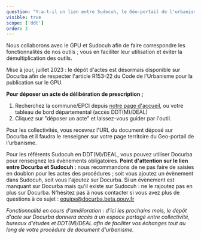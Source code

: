 ```yaml
---
question: "Y-a-t-il un lien entre Sudocuh, le Géo-portail de l'urbanisme (GPU) et Docurba ?"
visible: true
scope: ['ddt']
order: 3
---
```


Nous collaborons avec le GPU et Sudocuh afin de faire correspondre les fonctionnalités de nos outils ; vous en faciliter leur utilisation et éviter la démultiplication des outils. 


Mise à jour, juillet 2023 : le dépôt d'actes est désormais disponible sur Docurba afin de respecter l'article R153-22 du Code de l'Urbanisme pour la publication sur le GPU. 

**Pour déposer un acte de délibération de prescription ;**
1. Recherchez la commune/EPCI depuis [notre page d'accueil](https://docurba.beta.gouv.fr/), ou votre tableau de bord départemental (accès DDT(M)/DEAL)
2. Cliquez sur "déposer un acte" et laissez-vous guider par l'outil.


Pour les collectivités, vous recevrez l'URL du document déposé sur Docurba et il faudra le renseigner sur votre page territoire du Geo-portail de l'urbanisme.

Pour les référents Sudocuh en DDT(M)/DEAL, vous pouvez utiliser Docurba pour renseignez les évènements obligatoires. **Point d'attention sur le lien entre Docurba et Sudocuh :** nous recommandons de ne pas faire de saisies en doublon pour les actes des procédures ; soit vous ajoutez un évènement dans Sudocuh, soit vous l'ajoutez sur Docurba. Si un évènement est manquant sur Docurba mais qu'il existe sur Sudocuh : ne le rajoutez pas en plus sur Docurba. 
N'hésitez pas à nous contacter si vous avez plus de questions à ce sujet : equipe@docurba.beta.gouv.fr 



_Fonctionnalité en cours d'amélioration : d'ici les prochains mois, le dépôt d'acte sur Docurba donnera accès à un espace partagé entre collectivité, bureaux d'études et DDT(M)/DEAL afin de faciliter vos échanges tout au long de votre procédure de document d'urbanisme._

